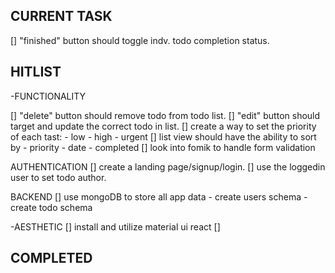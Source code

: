 ## CURRENT TASK
  [] "finished" button should toggle indv. todo completion status.

## HITLIST

-FUNCTIONALITY

  [] "delete" button should remove todo from todo list.
  [] "edit" button should target and update the correct todo in list.
  [] create a way to set the priority of each tast:
    - low
    - high
    - urgent
  [] list view should have the ability to sort by
    - priority
    - date
    - completed
  [] look into fomik to handle form validation


  AUTHENTICATION
  [] create a landing page/signup/login.
  [] use the loggedin user to set todo author.

  BACKEND
  [] use mongoDB to store all app data
    - create users schema
    - create todo schema

-AESTHETIC
  [] install and utilize material ui react
  []

## COMPLETED
